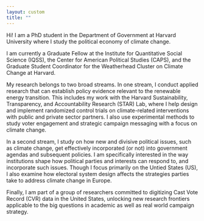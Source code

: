 ```yaml
---
layout: custom
title: ""
---
```


Hi! I am a PhD student in the Department of Government at Harvard University where I study the political economy of climate change.

I am currently a Graduate Fellow at the Institute for Quantitative Social Science (IQSS), the Center for American Political Studies (CAPS), and the Graduate Student Coordinator for the Weatherhead Cluster on Climate Change at Harvard. 

My research belongs to two broad streams. In one stream, I conduct applied research that can establish policy evidence relevant to the renewable energy transition. This includes my work with the Harvard Sustainability, Transparency, and Accountability Research (STAR) Lab, where I help design and implement randomized control trials on climate-related interventions with public and private sector partners.  I also use experimental methods to study voter engagement and strategic campaign messaging with a focus on climate change. 

In a second stream, I study on how new and divisive political issues, such as climate change, get effectively incorporated (or not) into government agendas and subsequent policies. I am specifically interested in the way institutions shape how political parties and interests can respond to, and incorporate such issues. Though I focus primarily on the Untied States (US), I also examine how electoral system design affects the strategies parties take to address climate change in Europe.

Finally, I am part of a group of researchers committed to digitizing Cast Vote Record (CVR) data in the United States, unlocking new research frontiers applicable to the big questions in academic as well as real world campaign strategy. 

